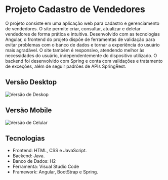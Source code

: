 # Projeto Cadastro de Vendedores

O projeto consiste em uma aplicação web para cadastro e gerenciamento de vendedores. O site permite criar, consultar, atualizar e deletar vendedores de forma prática e intuitiva. Desenvolvido com as tecnologias Angular, o frontend do projeto dispõe de ferramentas de validação para evitar problemas com o banco de dados e tornar a experiência do usuário mais agradável. O site também é responsivo, atendendo melhor às necessidades do usuário, independentemente do dispositivo utilizado. O backend foi desenvolvido com Spring e conta com validações e tratamento de exceções, além de seguir padrões de APIs SpringRest.

## Versão Desktop
![Versão de Deskop](https://github.com/MichaelDouglasLima/bootcamp-devjr-modulo5-cadastro-produto/blob/main/docs/site-desktop.png)


## Versão Mobile
![Versão de Celular](https://github.com/MichaelDouglasLima/bootcamp-devjr-modulo5-cadastro-produto/blob/main/docs/site-mobile.png)


## Tecnologias

- Frontend: HTML, CSS e JavaScript.
- Backend: Java.
- Banco de Dados: H2
- Ferramenta: Visual Studio Code
- Framework: Angular, BootStrap e Spring.